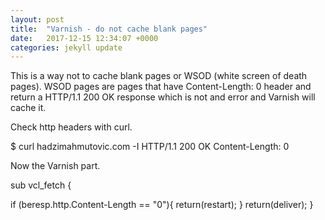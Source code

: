 ```yaml
---
layout: post
title:  "Varnish - do not cache blank pages"
date:   2017-12-15 12:34:07 +0000
categories: jekyll update
---
```

This is a way not to cache blank pages or WSOD (white screen of death pages). WSOD pages are pages that have Content-Length: 0 header and return a HTTP/1.1 200 OK response which is not and error and Varnish will cache it.

Check http headers with curl.


$ curl hadzimahmutovic.com -I
HTTP/1.1 200 OK
Content-Length: 0

Now the Varnish part.


sub vcl_fetch {

if (beresp.http.Content-Length == "0"){
return(restart);
}
return(deliver);
}
